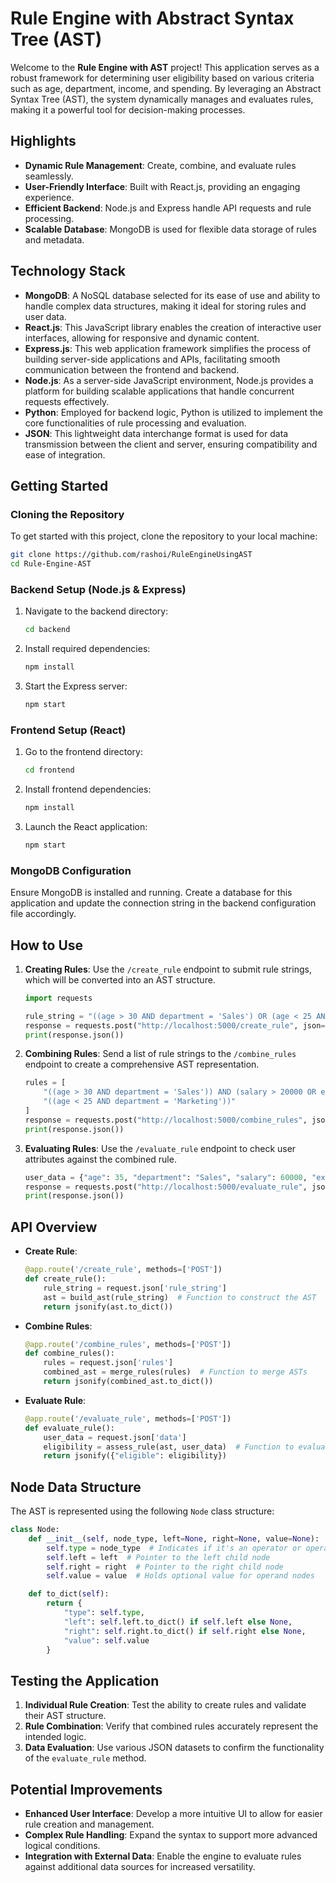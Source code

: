 # Rule Engine with Abstract Syntax Tree (AST)

Welcome to the **Rule Engine with AST** project! This application serves as a robust framework for determining user eligibility based on various criteria such as age, department, income, and spending. By leveraging an Abstract Syntax Tree (AST), the system dynamically manages and evaluates rules, making it a powerful tool for decision-making processes.

## Highlights
- **Dynamic Rule Management**: Create, combine, and evaluate rules seamlessly.
- **User-Friendly Interface**: Built with React.js, providing an engaging experience.
- **Efficient Backend**: Node.js and Express handle API requests and rule processing.
- **Scalable Database**: MongoDB is used for flexible data storage of rules and metadata.

## Technology Stack
- **MongoDB**: A NoSQL database selected for its ease of use and ability to handle complex data structures, making it ideal for storing rules and user data.
- **React.js**: This JavaScript library enables the creation of interactive user interfaces, allowing for responsive and dynamic content.
- **Express.js**: This web application framework simplifies the process of building server-side applications and APIs, facilitating smooth communication between the frontend and backend.
- **Node.js**: As a server-side JavaScript environment, Node.js provides a platform for building scalable applications that handle concurrent requests effectively.
- **Python**: Employed for backend logic, Python is utilized to implement the core functionalities of rule processing and evaluation.
- **JSON**: This lightweight data interchange format is used for data transmission between the client and server, ensuring compatibility and ease of integration.

## Getting Started

### Cloning the Repository
To get started with this project, clone the repository to your local machine:
```bash
git clone https://github.com/rashoi/RuleEngineUsingAST
cd Rule-Engine-AST
```

### Backend Setup (Node.js & Express)
1. Navigate to the backend directory:
   ```bash
   cd backend
   ```
2. Install required dependencies:
   ```bash
   npm install
   ```
3. Start the Express server:
   ```bash
   npm start
   ```

### Frontend Setup (React)
1. Go to the frontend directory:
   ```bash
   cd frontend
   ```
2. Install frontend dependencies:
   ```bash
   npm install
   ```
3. Launch the React application:
   ```bash
   npm start
   ```

### MongoDB Configuration
Ensure MongoDB is installed and running. Create a database for this application and update the connection string in the backend configuration file accordingly.

## How to Use

1. **Creating Rules**: Use the `/create_rule` endpoint to submit rule strings, which will be converted into an AST structure.
   ```python
   import requests

   rule_string = "((age > 30 AND department = 'Sales') OR (age < 25 AND department = 'Marketing')) AND (salary > 50000 OR experience > 5)"
   response = requests.post("http://localhost:5000/create_rule", json={"rule_string": rule_string})
   print(response.json())
   ```

2. **Combining Rules**: Send a list of rule strings to the `/combine_rules` endpoint to create a comprehensive AST representation.
   ```python
   rules = [
       "((age > 30 AND department = 'Sales')) AND (salary > 20000 OR experience > 5)",
       "((age < 25 AND department = 'Marketing'))"
   ]
   response = requests.post("http://localhost:5000/combine_rules", json={"rules": rules})
   print(response.json())
   ```

3. **Evaluating Rules**: Use the `/evaluate_rule` endpoint to check user attributes against the combined rule.
   ```python
   user_data = {"age": 35, "department": "Sales", "salary": 60000, "experience": 3}
   response = requests.post("http://localhost:5000/evaluate_rule", json={"data": user_data})
   print(response.json())
   ```

## API Overview

- **Create Rule**:
   ```python
   @app.route('/create_rule', methods=['POST'])
   def create_rule():
       rule_string = request.json['rule_string']
       ast = build_ast(rule_string)  # Function to construct the AST
       return jsonify(ast.to_dict())
   ```

- **Combine Rules**:
   ```python
   @app.route('/combine_rules', methods=['POST'])
   def combine_rules():
       rules = request.json['rules']
       combined_ast = merge_rules(rules)  # Function to merge ASTs
       return jsonify(combined_ast.to_dict())
   ```

- **Evaluate Rule**:
   ```python
   @app.route('/evaluate_rule', methods=['POST'])
   def evaluate_rule():
       user_data = request.json['data']
       eligibility = assess_rule(ast, user_data)  # Function to evaluate the AST
       return jsonify({"eligible": eligibility})
   ```

## Node Data Structure

The AST is represented using the following `Node` class structure:
```python
class Node:
    def __init__(self, node_type, left=None, right=None, value=None):
        self.type = node_type  # Indicates if it's an operator or operand
        self.left = left  # Pointer to the left child node
        self.right = right  # Pointer to the right child node
        self.value = value  # Holds optional value for operand nodes

    def to_dict(self):
        return {
            "type": self.type,
            "left": self.left.to_dict() if self.left else None,
            "right": self.right.to_dict() if self.right else None,
            "value": self.value
        }
```

## Testing the Application

1. **Individual Rule Creation**: Test the ability to create rules and validate their AST structure.
2. **Rule Combination**: Verify that combined rules accurately represent the intended logic.
3. **Data Evaluation**: Use various JSON datasets to confirm the functionality of the `evaluate_rule` method.

## Potential Improvements
- **Enhanced User Interface**: Develop a more intuitive UI to allow for easier rule creation and management.
- **Complex Rule Handling**: Expand the syntax to support more advanced logical conditions.
- **Integration with External Data**: Enable the engine to evaluate rules against additional data sources for increased versatility.
